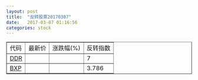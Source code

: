 ```yaml
---
layout: post
title:  "反转股票20170307"
date:   2017-03-07 01:16:56
categories: stock
---
```


<script type="text/javascript">
var stockList = []
stockList.push('gb_ddr');
stockList.push('gb_bxp');
</script>

<table border="1">
 <tr>
 <td>代码</td>
  <td>最新价</td>
  <td>涨跌幅(%)</td>
 <td>反转指数</td>
</tr>
  <tr id="ddr"><td><a href="http://stock.finance.sina.com.cn/usstock/quotes/DDR.html" target="_blank">DDR</a></td><td></td><td></td><td>7</td></tr>
  <tr id="bxp"><td><a href="http://stock.finance.sina.com.cn/usstock/quotes/BXP.html" target="_blank">BXP</a></td><td></td><td></td><td>3.786</td></tr>
</table>
